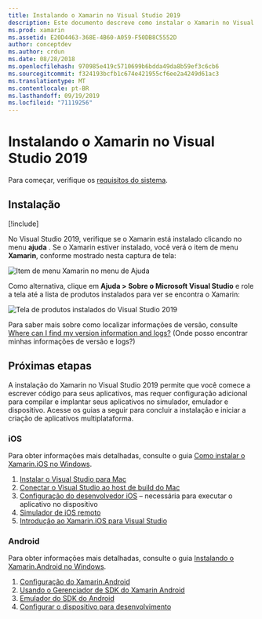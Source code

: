 ```yaml
---
title: Instalando o Xamarin no Visual Studio 2019
description: Este documento descreve como instalar o Xamarin no Visual Studio 2019. Ele aborda os requisitos, o processo de instalação e a verificação da instalação.
ms.prod: xamarin
ms.assetid: E20D4463-368E-4B60-A059-F50DB8C5552D
author: conceptdev
ms.author: crdun
ms.date: 08/28/2018
ms.openlocfilehash: 970985e419c5710699b6bdda49da8b59ef3c6cb6
ms.sourcegitcommit: f324193bcfb1c674e421955cf6ee2a4249d61ac3
ms.translationtype: MT
ms.contentlocale: pt-BR
ms.lasthandoff: 09/19/2019
ms.locfileid: "71119256"
---
```

# <a name="installing-xamarin-in-visual-studio-2019"></a>Instalando o Xamarin no Visual Studio 2019

<a name="requirements" />

Para começar, verifique os [requisitos do sistema](~/cross-platform/get-started/requirements.md).

## <a name="installation"></a>Instalação

[!include[](~/cross-platform/includes/install-xamarin-windows-2019.md)]

No Visual Studio 2019, verifique se o Xamarin está instalado clicando no menu **ajuda** . Se o Xamarin estiver instalado, você verá o item de menu **Xamarin**, conforme mostrado nesta captura de tela:

![Item de menu Xamarin no menu de Ajuda](windows-images/12-xamarin-menu-item.png "Item de menu Xamarin no menu de Ajuda")

Como alternativa, clique em **Ajuda > Sobre o Microsoft Visual Studio** e role a tela até a lista de produtos instalados para ver se encontra o Xamarin:

![Tela de produtos instalados do Visual Studio 2019](windows-images/13-xamarin-is-installed.png "Tela de produtos instalados do Visual Studio 2019")

Para saber mais sobre como localizar informações de versão, consulte [Where can I find my version information and logs?](~/cross-platform/troubleshooting/questions/version-logs.md) (Onde posso encontrar minhas informações de versão e logs?)

## <a name="next-steps"></a>Próximas etapas

A instalação do Xamarin no Visual Studio 2019 permite que você comece a escrever código para seus aplicativos, mas requer configuração adicional para compilar e implantar seus aplicativos no simulador, emulador e dispositivo. Acesse os guias a seguir para concluir a instalação e iniciar a criação de aplicativos multiplataforma.

### <a name="ios"></a>iOS

Para obter informações mais detalhadas, consulte o guia [Como instalar o Xamarin.iOS no Windows](~/ios/get-started/installation/windows/index.md). 

1. [Instalar o Visual Studio para Mac](https://docs.microsoft.com/visualstudio/mac/installation)
2. [Conectar o Visual Studio ao host de build do Mac](~/ios/get-started/installation/windows/connecting-to-mac/index.md)
3. [Configuração do desenvolvedor iOS](~/ios/get-started/installation/device-provisioning/index.md) – necessária para executar o aplicativo no dispositivo
4. [Simulador de iOS remoto](~/tools/ios-simulator/index.md)
5. [Introdução ao Xamarin.iOS para Visual Studio](~/ios/get-started/installation/windows/introduction-to-xamarin-ios-for-visual-studio.md)

### <a name="android"></a>Android

Para obter informações mais detalhadas, consulte o guia [Instalando o Xamarin.Android no Windows](~/android/get-started/installation/windows.md).

1. [Configuração do Xamarin.Android](~/android/get-started/installation/windows.md#configuration)
2. [Usando o Gerenciador de SDK do Xamarin Android](~/android/get-started/installation/android-sdk.md?ide=vs)
3. [Emulador do SDK do Android](~/android/get-started/installation/android-emulator/index.md)
4. [Configurar o dispositivo para desenvolvimento](~/android/get-started/installation/set-up-device-for-development.md)
